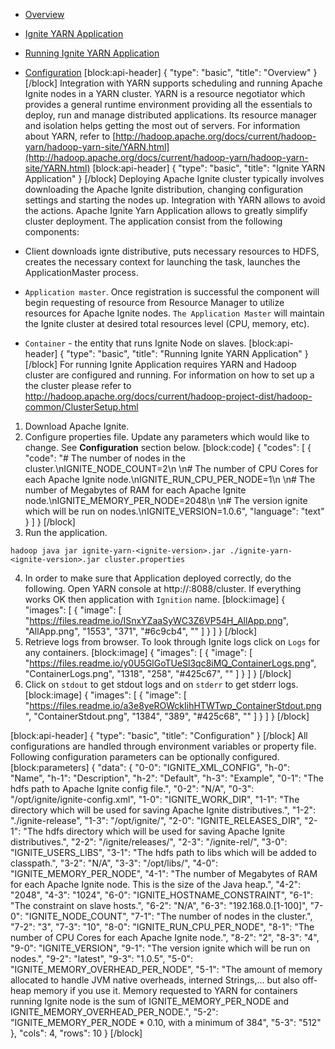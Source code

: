 * [Overview](#overview)
* [Ignite YARN Application](#ignite-yarn-application)
* [Running Ignite YARN Application](#running-ignite-yarn-application)
* [Configuration](#configuration)
[block:api-header]
{
  "type": "basic",
  "title": "Overview"
}
[/block]
Integration with YARN supports scheduling and running Apache Ignite nodes in a YARN cluster.
YARN is a resource negotiator which provides a general runtime environment providing all the essentials to deploy, run and manage distributed applications. Its resource manager and isolation helps getting the most out of servers.
For information about YARN, refer to [http://hadoop.apache.org/docs/current/hadoop-yarn/hadoop-yarn-site/YARN.html](http://hadoop.apache.org/docs/current/hadoop-yarn/hadoop-yarn-site/YARN.html) 
[block:api-header]
{
  "type": "basic",
  "title": "Ignite YARN Application"
}
[/block]
Deploying Apache Ignite cluster typically involves downloading the Apache Ignite distribution, changing configuration settings and starting the nodes up. Integration with YARN allows to avoid the actions. Apache Ignite Yarn Application allows to greatly simplify cluster deployment. The application consist from the following components: 

* Client downloads ignte distributive, puts necessary resources to HDFS, creates the necessary context for launching the task, launches the ApplicationMaster process.
* `Application master`. Once registration is successful the component will begin requesting of resource from Resource Manager to utilize resources for Apache Ignite nodes. `The Application Master` will maintain the Ignite cluster at desired total resources level (CPU, memory, etc).
* `Container` - the entity that runs Ignite Node on slaves.
[block:api-header]
{
  "type": "basic",
  "title": "Running Ignite YARN Application"
}
[/block]
For running Ignite Application requires YARN and Hadoop cluster are configured and running. For information on how to set up a the cluster please refer to http://hadoop.apache.org/docs/current/hadoop-project-dist/hadoop-common/ClusterSetup.html

1. Download Apache Ignite.
2. Configure properties file. Update any parameters which would like to change. See **Configuration** section below.
[block:code]
{
  "codes": [
    {
      "code": "# The number of nodes in the cluster.\nIGNITE_NODE_COUNT=2\n \n# The number of CPU Cores for each Apache Ignite node.\nIGNITE_RUN_CPU_PER_NODE=1\n \n# The number of Megabytes of RAM for each Apache Ignite node.\nIGNITE_MEMORY_PER_NODE=2048\n \n# The version ignite which will be run on nodes.\nIGNITE_VERSION=1.0.6",
      "language": "text"
    }
  ]
}
[/block]
3. Run the application.

`hadoop java jar ignite-yarn-<ignite-version>.jar ./ignite-yarn-<ignite-version>.jar cluster.properties`

4. In order to make sure that Application deployed correctly, do the following. Open YARN console at http://<hostname>:8088/cluster. If everything works OK then application with `Ignition` name.
[block:image]
{
  "images": [
    {
      "image": [
        "https://files.readme.io/ISnxYZaaSyWC3Z6VP54H_AllApp.png",
        "AllApp.png",
        "1553",
        "371",
        "#6c9cb4",
        ""
      ]
    }
  ]
}
[/block]
5. Retrieve logs from browser. To look through Ignite logs click on `Logs` for any containers.
[block:image]
{
  "images": [
    {
      "image": [
        "https://files.readme.io/y0U5GlGoTUeSl3qc8iMQ_ContainerLogs.png",
        "ContainerLogs.png",
        "1318",
        "258",
        "#425c67",
        ""
      ]
    }
  ]
}
[/block]
6. Click on `stdout` to get stdout logs and on `stderr` to get stderr logs.
[block:image]
{
  "images": [
    {
      "image": [
        "https://files.readme.io/a3e8yeROWckIihHTWTwp_ContainerStdout.png",
        "ContainerStdout.png",
        "1384",
        "389",
        "#425c68",
        ""
      ]
    }
  ]
}
[/block]

[block:api-header]
{
  "type": "basic",
  "title": "Configuration"
}
[/block]
All configurations are handled through environment variables or property file. Following configuration parameters can be optionally configured.
[block:parameters]
{
  "data": {
    "0-0": "IGNITE_XML_CONFIG",
    "h-0": "Name",
    "h-1": "Description",
    "h-2": "Default",
    "h-3": "Example",
    "0-1": "The hdfs path to Apache Ignite config file.",
    "0-2": "N/A",
    "0-3": "/opt/ignite/ignite-config.xml",
    "1-0": "IGNITE_WORK_DIR",
    "1-1": "The directory which will be used for saving Apache Ignite distributives.",
    "1-2": "./ignite-release",
    "1-3": "/opt/ignite/",
    "2-0": "IGNITE_RELEASES_DIR",
    "2-1": "The hdfs directory which will be used for saving Apache Ignite distributives.",
    "2-2": "/ignite/releases/",
    "2-3": "/ignite-rel/",
    "3-0": "IGNITE_USERS_LIBS",
    "3-1": "The hdfs path to libs which will be added to classpath.",
    "3-2": "N/A",
    "3-3": "/opt/libs/",
    "4-0": "IGNITE_MEMORY_PER_NODE",
    "4-1": "The number of Megabytes of RAM for each Apache Ignite node. This is the size of the Java heap.",
    "4-2": "2048",
    "4-3": "1024",
    "6-0": "IGNITE_HOSTNAME_CONSTRAINT",
    "6-1": "The constraint on slave hosts.",
    "6-2": "N/A",
    "6-3": "192.168.0.[1-100]",
    "7-0": "IGNITE_NODE_COUNT",
    "7-1": "The number of nodes in the cluster.",
    "7-2": "3",
    "7-3": "10",
    "8-0": "IGNITE_RUN_CPU_PER_NODE",
    "8-1": "The number of CPU Cores for each Apache Ignite node.",
    "8-2": "2",
    "8-3": "4",
    "9-0": "IGNITE_VERSION",
    "9-1": "The version ignite which will be run on nodes.",
    "9-2": "latest",
    "9-3": "1.0.5",
    "5-0": "IGNITE_MEMORY_OVERHEAD_PER_NODE",
    "5-1": "The amount of memory allocated to handle JVM native overheads, interned Strings,... but also off-heap memory if you use it. Memory requested to YARN for containers running Ignite node is the sum of  IGNITE_MEMORY_PER_NODE and IGNITE_MEMORY_OVERHEAD_PER_NODE.",
    "5-2": "IGNITE_MEMORY_PER_NODE * 0.10, with a minimum of 384",
    "5-3": "512"
  },
  "cols": 4,
  "rows": 10
}
[/block]